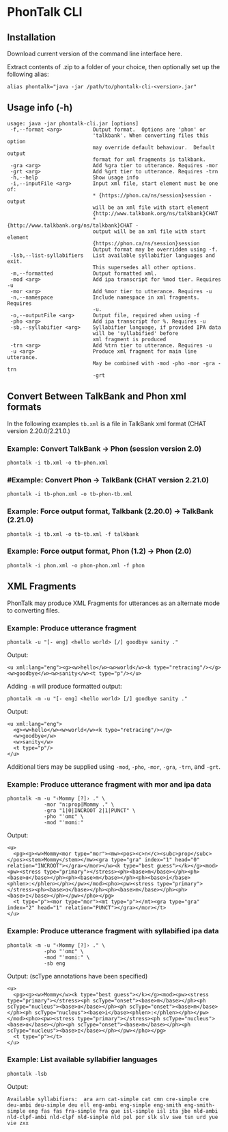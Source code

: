 # PhonTalk CLI

## Installation

Download current version of the command line interface here.

Extract contents of .zip to a folder of your choice, then optionally set up the following alias:

```
alias phontalk="java -jar /path/to/phontalk-cli-<version>.jar"
```

## Usage info (-h)

```
usage: java -jar phontalk-cli.jar [options]
 -f,--format <arg>          Output format.  Options are 'phon' or
                            'talkbank'. When converting files this option
                            may override default behaviour.  Default output
                            format for xml fragments is talkbank.
 -gra <arg>                 Add %gra tier to utterance. Requires -mor
 -grt <arg>                 Add %grt tier to utterance. Requires -trn
 -h,--help                  Show usage info
 -i,--inputFile <arg>       Input xml file, start element must be one of:
                            * {https://phon.ca/ns/session}session - output
                            will be an xml file with start element
                            {http://www.talkbank.org/ns/talkbank}CHAT
                            * {http://www.talkbank.org/ns/talkbank}CHAT -
                            output will be an xml file with start element
                            {https://phon.ca/ns/session}session
                            Output format may be overridden using -f.
 -lsb,--list-syllabifiers   List available syllabifier languages and exit.
                            This supersedes all other options.
 -m,--formatted             Output formatted xml.
 -mod <arg>                 Add ipa transcript for %mod tier. Requires -u
 -mor <arg>                 Add %mor tier to utterance. Requires -u
 -n,--namespace             Include namespace in xml fragments. Requires
                            -u.
 -o,--outputFile <arg>      Output file, required when using -f
 -pho <arg>                 Add ipa transcript for %. Requires -u
 -sb,--syllabifier <arg>    Syllabifier language, if provided IPA data
                            will be 'syllabified' before
                            xml fragment is produced
 -trn <arg>                 Add %trn tier to utterance. Requires -u
 -u <arg>                   Produce xml fragment for main line utterance.
                            May be combined with -mod -pho -mor -gra -trn
                            -grt
```

## Convert Between TalkBank and Phon xml formats

In the following examples ```tb.xml``` is a file in TalkBank xml format (CHAT version 2.20.0/2.21.0.)

### Example: Convert TalkBank -> Phon (session version 2.0)
```
phontalk -i tb.xml -o tb-phon.xml
```

### #Example: Convert  Phon -> TalkBank (CHAT version 2.21.0)
```
phontalk -i tb-phon.xml -o tb-phon-tb.xml
```

### Example: Force output format, Talkbank (2.20.0) -> TalkBank (2.21.0)
```
phontalk -i tb.xml -o tb-tb.xml -f talkbank
```

### Example: Force output format, Phon (1.2) -> Phon (2.0)
```
phontalk -i phon.xml -o phon-phon.xml -f phon
```

## XML Fragments

PhonTalk may produce XML Fragments for utterances as an alternate mode to converting files.

### Example: Produce utterance fragment

```
phontalk -u "[- eng] <hello world> [/] goodbye sanity ."
```

Output:
```
<u xml:lang="eng"><g><w>hello</w><w>world</w><k type="retracing"/></g><w>goodbye</w><w>sanity</w><t type="p"/></u>
```

Adding ```-m``` will produce formatted output:

```
phontalk -m -u "[- eng] <hello world> [/] goodbye sanity ."
```

Output:
```
<u xml:lang="eng">
  <g><w>hello</w><w>world</w><k type="retracing"/></g>
  <w>goodbye</w>
  <w>sanity</w>
  <t type="p"/>
</u>
```

Additional tiers may be supplied using ```-mod```, ```-pho```, ```-mor```, ```-gra```,
```-trn```, and ```-grt```.

### Example: Produce utterance fragment with mor and ipa data

```
phontalk -m -u "‹Mommy [?]› ." \
            -mor "n:prop|Mommy ." \
            -gra "1|0|INCROOT 2|1|PUNCT" \
            -pho "ˈɑmɪ" \
            -mod "ˈmɑmiː"
```

Output:
```
<u>
  <pg><g><w>Mommy<mor type="mor"><mw><pos><c>n</c><subc>prop</subc></pos><stem>Mommy</stem></mw><gra type="gra" index="1" head="0" relation="INCROOT"></gra></mor></w><k type="best guess"></k></g><mod><pw><stress type="primary"></stress><ph><base>m</base></ph><ph><base>ɑ</base></ph><ph><base>m</base></ph><ph><base>i</base><phlen>ː</phlen></ph></pw></mod><pho><pw><stress type="primary"></stress><ph><base>ɑ</base></ph><ph><base>m</base></ph><ph><base>ɪ</base></ph></pw></pho></pg>
  <t type="p"><mor type="mor"><mt type="p"></mt><gra type="gra" index="2" head="1" relation="PUNCT"></gra></mor></t>
</u>
```

### Example: Produce utterance fragment with syllabified ipa data

```
phontalk -m -u "‹Mommy [?]› ." \
            -pho "ˈɑmɪ" \
            -mod "ˈmɑmiː" \
            -sb eng
```

Output: (scType annotations have been specified)
```
<u>
  <pg><g><w>Mommy</w><k type="best guess"></k></g><mod><pw><stress type="primary"></stress><ph scType="onset"><base>m</base></ph><ph scType="nucleus"><base>ɑ</base></ph><ph scType="onset"><base>m</base></ph><ph scType="nucleus"><base>i</base><phlen>ː</phlen></ph></pw></mod><pho><pw><stress type="primary"></stress><ph scType="nucleus"><base>ɑ</base></ph><ph scType="onset"><base>m</base></ph><ph scType="nucleus"><base>ɪ</base></ph></pw></pho></pg>
  <t type="p"></t>
</u>
```

### Example: List available syllabifier languages

```
phontalk -lsb
```

Output:
```
Available syllabifiers:  ara arn cat-simple cat cmn cre-simple cre deu-ambi deu-simple deu ell eng-ambi eng-simple eng-smith eng-smith-simple eng fas fas fra-simple fra gue isl-simple isl ita jbe nld-ambi nld-clpf-ambi nld-clpf nld-simple nld pol por slk slv swe tsn urd yue vie zxx
```